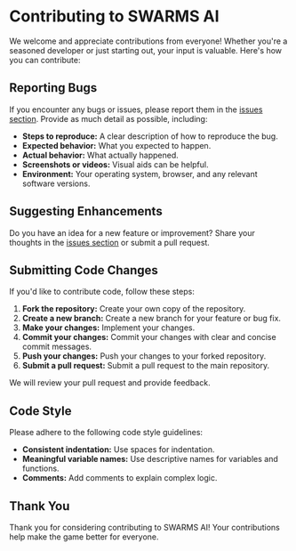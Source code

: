 # Contributing to SWARMS AI

We welcome and appreciate contributions from everyone! Whether you're a seasoned developer or just starting out, your input is valuable. Here's how you can contribute:

## Reporting Bugs

If you encounter any bugs or issues, please report them in the [issues section](https://github.com/swarmsTeam/swarms-ai/issues). Provide as much detail as possible, including:

* **Steps to reproduce:** A clear description of how to reproduce the bug.
* **Expected behavior:** What you expected to happen.
* **Actual behavior:** What actually happened.
* **Screenshots or videos:** Visual aids can be helpful.
* **Environment:**  Your operating system, browser, and any relevant software versions.

## Suggesting Enhancements

Do you have an idea for a new feature or improvement? Share your thoughts in the [issues section](https://github.com/swarmsTeam/swarms-ai/issues) or submit a pull request.

## Submitting Code Changes

If you'd like to contribute code, follow these steps:

1. **Fork the repository:** Create your own copy of the repository.
2. **Create a new branch:**  Create a new branch for your feature or bug fix.
3. **Make your changes:**  Implement your changes.
4. **Commit your changes:**  Commit your changes with clear and concise commit messages.
5. **Push your changes:**  Push your changes to your forked repository.
6. **Submit a pull request:**  Submit a pull request to the main repository.

We will review your pull request and provide feedback.

## Code Style

Please adhere to the following code style guidelines:

* **Consistent indentation:** Use spaces for indentation.
* **Meaningful variable names:** Use descriptive names for variables and functions.
* **Comments:** Add comments to explain complex logic.

## Thank You
Thank you for considering contributing to SWARMS AI! Your contributions help make the game better for everyone.
